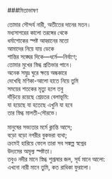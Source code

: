 ###মিতাভাষণ

তোমার সৌন্দর্য নারী, অতীতের দানের মতন।  
মধ্যসাগরের কালো তরঙ্গের থেকে  
ধর্মাশোকের স্পষ্ট আহ্বানের মতো  
আমাদের নিয়ে যায় ডেকে  
শান্তির সঙ্ঘের দিকে—ধর্মে—নির্বাণে;  
তোমার মুখের স্নিগ্ধ প্রতিভার পানে।  
অনেক সমুদ্র ঘুরে ক্ষয়ে অন্ধকারে  
দেখেছি মণিকা-আলো হাতে নিয়ে তুমি  
সময়ের শতকের মৃত্যু হলে তবু   
দাঁড়িয়ে রয়েছে শ্রেয়তর বেলাভূমি:  
যা হয়েছে যা হতেছে এখুনি যা হবে  
তার স্নিগ্ধ মালতী-সৌরভে।  
 
মানুষের সভ্যতার মর্মে ক্লান্তি আসে;  
বড়ো বড়ো নগরীর বুকভরা ব্যথা;  
ক্রমেই হারিয়ে ফেলে তারা সব সঙ্কল্প স্বপ্নের  
উদ্যমের অমূল্য স্পষ্টতা।  
তবুও নদীর মানে স্নিগ্ধ শুশ্রূষার জল, সূর্য মানে আলো:  
এখনো নারী মানে তুমি, কত রাধিকা ফুরালো।  
